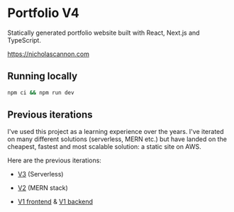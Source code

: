 # Portfolio V4

Statically generated portfolio website built with React, Next.js and TypeScript.

https://nicholascannon.com

## Running locally

```bash
npm ci && npm run dev
```

## Previous iterations

I've used this project as a learning experience over the years.
I've iterated on many different solutions (serverless, MERN etc.) but have landed on the cheapest, fastest and most scalable solution: a static site on AWS.

Here are the previous iterations:

-   [V3](https://github.com/nicholascannon/portfolio-v3) (Serverless)

-   [V2](https://github.com/nicholascannon/portfolio2.0) (MERN stack)

-   [V1 frontend](https://github.com/nicholascannon/portfolio) & [V1 backend](https://github.com/nicholascannon/portfolio-backend)
